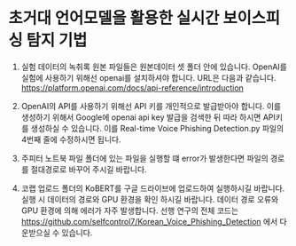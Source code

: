 # 초거대 언어모델을 활용한 실시간 보이스피싱 탐지 기법

1. 실험 데이터의 녹취록 원본 파일들은 원본데이터 셋 폴더 안에 있습니다.
OpenAI를 실험에 사용하기 위해선 openai를 설치하셔야 합니다.
URL은 다음과 같습니다. https://platform.openai.com/docs/api-reference/introduction

2. OpenAI의 API를 사용하기 위해선 API 키를 개인적으로 발급받아야 합니다. 이를 생성하기 위해서 Google에 openai api key 발급을 검색한 뒤 따라 하시면 API키를 생성하실 수 있습니다. 이를 Real-time Voice Phishing Detection.py 파일의 4번째 줄에 수정하시면 됩니다.

3. 주피터 노트북 파일 폴더에 있는 파일을 실행할 떄 error가 발생한다면 파일의 경로를 절대경로로 바꾸어 주시길 바랍니다.

4. 코랩 업로드 폴더의 KoBERT를 구글 드라이브에 업로드하여 실행하시길 바랍니다. 실행 시 데이터의 경로와 GPU 환경을 확인 하시길 바랍니다. 데이터 경로 오류와 GPU 환경에 의해 에러가 자주 발생합니다.
선행 연구의 전체 코드는 https://github.com/selfcontrol7/Korean_Voice_Phishing_Detection 에서 다운받으실 수 있습니다.
